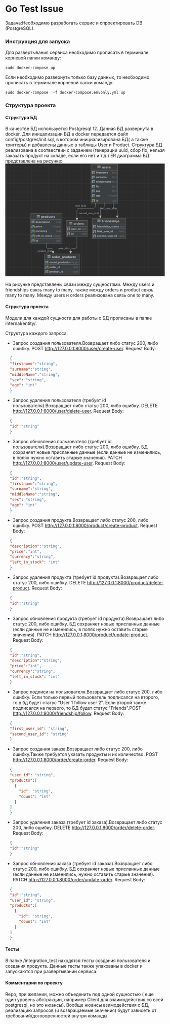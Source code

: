 # Go Test Issue

Задача:Необходимо разработать сервис и спроектировать DB (PostgreSQL).

### Инструкция для запуска
Для развертывания сервиса необходимо прописать в терминале корневой папки команду: 
```console
sudo docker-compose up
```
Если необходимо развернуть только базу данных, то необходимо прописать в терминале корневой папки команду:
```console
sudo docker-compose  -f docker-compose.envonly.yml up
```
### Структура проекта
#### Структура БД
В качестве БД используется Postgresql 12. Данная БД развернута в docker. Для иницализации БД в docker передается файл config/postgres/init.sql, в котором инициализирована БД( а также триггеры) и добавлены данные в таблицы User и Product. Структура БД реализована в соотвествии с заданием (генерации uuid, сбор fio, нельзя заказать продукт на складе, если его нет и т.д.)
ER диаграмма БД представлена на рисунке:
![](pictures/img.png)

На рисунке представлены связи между сущностями. Между users и friendships связь many to many, также между orders и product связь many to many. Между users и orders реализована связь one to many.

#### Структура проекта
Модели для каждой сущности для работы с БД прописаны в папке internal/entity/. 

Структура каждого запроса:
* Запрос создания пользователя.Возвращает либо статус 200, либо ошибку. POST http://127.0.0.1:8000/user/create-user. Request Body:
```json
  {
  "firstname":"string",
  "surname":"string",
  "middleName":"string",
  "sex": "string",
  "age": "int"
  }
  ```
* Запрос удаления пользователя (требует id пользователя).Возвращает либо статус 200, либо ошибку. DELETE http://127.0.0.1:8000/user/delete-user. Request Body:
```json
  {
  "id":"string"
  }
  ```
* Запрос обновления пользователя (требует id пользователя).Возвращает либо статус 200, либо ошибку. БД сохраняет новые присланные данные (если данные не изменились, в полях нужно оставить старые значения). PATCH http://127.0.0.1:8000/user/update-user. Request Body:
```json
  {
  "id":"string",
  "firstname":"string",
  "surname":"string",
  "middleName":"string",
  "sex": "string",
  "age": "int"
  }
  ```
* Запрос создания продукта.Возвращает либо статус 200, либо ошибку. POST http://127.0.0.1:8000/product/create-product. Request Body:
```json
  {
  "description":"string",
  "price":"int",
  "currency":"string",
  "left_in_stock": "int"
  }
  ```
* Запрос удаления продукта (требует id продукта).Возвращает либо статус 200, либо ошибку. DELETE http://127.0.0.1:8000/product/delete-product. Request Body:
```json
  {
  "id":"string"
  }
  ```
* Запрос обновления продукта (требует id продукта).Возвращает либо статус 200, либо ошибку. БД сохраняет новые присланные данные (если данные не изменились, в полях нужно оставить старые значения). PATCH http://127.0.0.1:8000/product/update-product. Request Body:
```json
  {
  "id":"string",
  "description":"string",
  "price":"int",
  "currency":"string",
  "left_in_stock": "int"
  }
  ```
* Запрос подписи на пользователя.Возвращает либо статус 200, либо ошибку. Если только первый пользователь подписался на второго, то в бд будет статус  "User 1 follow user 2". Если второй также подписался на первого, то БД будет статус  "Friends".POST http://127.0.0.1:8000/friendship/follow. Request Body:
```json
  {
  "first_user_id": "string",
  "second_user_id": "string"
  }
  ```

* Запрос создания заказа.Возвращает либо статус 200, либо ошибку.Также требуется указать продукты и их количество. POST http://127.0.0.1:8000/order/create-order. Request Body:
```json
  {
  "user_id": "string",
  "products":[
    {
      "id": "string",
      "count": "int"
    }
  ]
  }
  ```
* Запрос удаления заказа (требует id заказа).Возвращает либо статус 200, либо ошибку. DELETE http://127.0.0.1:8000/order/delete-order. Request Body:
```json
  {
  "id":"string"
  }
  ```
* Запрос обновления заказа (требует id заказа).Возвращает либо статус 200, либо ошибку. БД сохраняет новые присланные данные (если данные не изменились,  нужно оставить старые значения). PATCH http://127.0.0.1:8000/order/update-order. Request Body:
```json
  {
  "id":"string",
  "user_id": "string",
  "products":[
    {
      "id": "string",
      "count": "int"
    }
  ]
  }
  ```

#### Тесты
В папке /integration_test находятся тесты создания пользователя и создания продукта. Данные тесты также упакованы в docker и запускаются при развертывании сервиса.

#### Комментарии по проекту
Repo, при желании, можно объеденить под одной сущностью ( еще один уровень абстракции, например Client для взаимодействия со всей postgresql, но это нюансы).
Вообще нюансы взимодействия с БД, реализацию запросов (и возвращаемые значения) будут зависеть от требований/договоренностей внутри команды.
